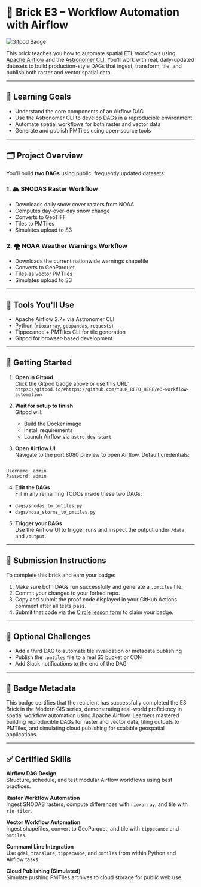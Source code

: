 # 🧱 Brick E3 – Workflow Automation with Airflow

![Gitpod Badge](https://gitpod.io/button/open-in-gitpod.svg)

This brick teaches you how to automate spatial ETL workflows using [Apache Airflow](https://airflow.apache.org/) and the [Astronomer CLI](https://docs.astronomer.io/astro/cli/overview). You'll work with real, daily-updated datasets to build production-style DAGs that ingest, transform, tile, and publish both raster and vector spatial data.

---

## 🎯 Learning Goals

- Understand the core components of an Airflow DAG
- Use the Astronomer CLI to develop DAGs in a reproducible environment
- Automate spatial workflows for both raster and vector data
- Generate and publish PMTiles using open-source tools

---

## 🗂 Project Overview

You'll build **two DAGs** using public, frequently updated datasets:

### 1. 🏔️ SNODAS Raster Workflow
- Downloads daily snow cover rasters from NOAA
- Computes day-over-day snow change
- Converts to GeoTIFF
- Tiles to PMTiles
- Simulates upload to S3

### 2. 🌪️ NOAA Weather Warnings Workflow
- Downloads the current nationwide warnings shapefile
- Converts to GeoParquet
- Tiles as vector PMTiles
- Simulates upload to S3

---

## 🧰 Tools You'll Use

- Apache Airflow 2.7+ via Astronomer CLI
- Python (`rioxarray`, `geopandas`, `requests`)
- Tippecanoe + PMTiles CLI for tile generation
- Gitpod for browser-based development

---

## 🚀 Getting Started

1. **Open in Gitpod**  
   Click the Gitpod badge above or use this URL:  
   `https://gitpod.io/#https://github.com/YOUR_REPO_HERE/e3-workflow-automation`

2. **Wait for setup to finish**  
   Gitpod will:
   - Build the Docker image
   - Install requirements
   - Launch Airflow via `astro dev start`

3. **Open Airflow UI**  
   Navigate to the port 8080 preview to open Airflow. Default credentials:
```

Username: admin
Password: admin

```

4. **Edit the DAGs**  
Fill in any remaining TODOs inside these two DAGs:
- `dags/snodas_to_pmtiles.py`
- `dags/noaa_storms_to_pmtiles.py`

5. **Trigger your DAGs**  
Use the Airflow UI to trigger runs and inspect the output under `/data` and `/output`.

---

## 🧪 Submission Instructions

To complete this brick and earn your badge:

1. Make sure both DAGs run successfully and generate a `.pmtiles` file.
2. Commit your changes to your forked repo.
3. Copy and submit the proof code displayed in your GitHub Actions comment after all tests pass.
4. Submit that code via the [Circle lesson form](https://YOUR_CIRCLE_URL_HERE) to claim your badge.

---

## 🧠 Optional Challenges

- Add a third DAG to automate tile invalidation or metadata publishing
- Publish the `.pmtiles` file to a real S3 bucket or CDN
- Add Slack notifications to the end of the DAG

---

## 📜 Badge Metadata

This badge certifies that the recipient has successfully completed the E3 Brick in the Modern GIS series, demonstrating real-world proficiency in spatial workflow automation using Apache Airflow. Learners mastered building reproducible DAGs for raster and vector data, tiling outputs to PMTiles, and simulating cloud publishing for scalable geospatial applications.

---

## ✅ Certified Skills

**Airflow DAG Design**  
Structure, schedule, and test modular Airflow workflows using best practices.

**Raster Workflow Automation**  
Ingest SNODAS rasters, compute differences with `rioxarray`, and tile with `rio-tiler`.

**Vector Workflow Automation**  
Ingest shapefiles, convert to GeoParquet, and tile with `tippecanoe` and `pmtiles`.

**Command Line Integration**  
Use `gdal_translate`, `tippecanoe`, and `pmtiles` from within Python and Airflow tasks.

**Cloud Publishing (Simulated)**  
Simulate pushing PMTiles archives to cloud storage for public web use.